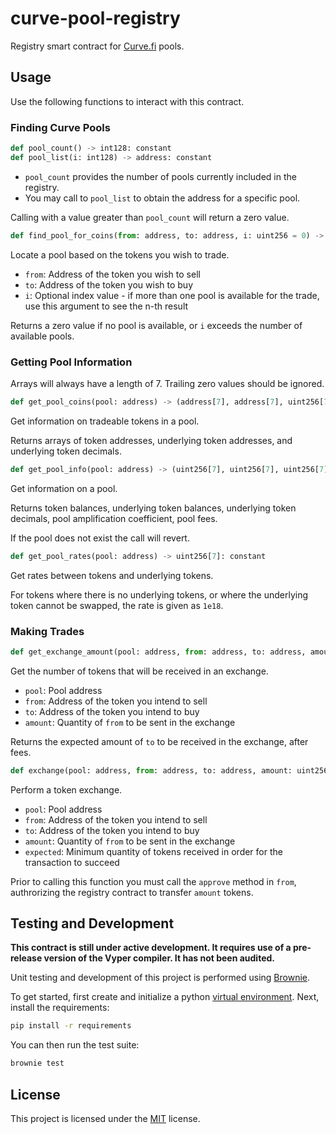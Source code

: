 # curve-pool-registry

Registry smart contract for [Curve.fi](https://github.com/curvefi/curve-contract) pools.

## Usage

Use the following functions to interact with this contract.

### Finding Curve Pools

```python
def pool_count() -> int128: constant
def pool_list(i: int128) -> address: constant
```

* `pool_count` provides the number of pools currently included in the registry.
* You may call to `pool_list` to obtain the address for a specific pool.

Calling with a value greater than `pool_count` will return a zero value.

```python
def find_pool_for_coins(from: address, to: address, i: uint256 = 0) -> address: constant
```

Locate a pool based on the tokens you wish to trade.

* `from`: Address of the token you wish to sell
* `to`: Address of the token you wish to buy
* `i`: Optional index value - if more than one pool is available for the trade, use this argument to see the n-th result

Returns a zero value if no pool is available, or `i` exceeds the number of available pools.

### Getting Pool Information

Arrays will always have a length of 7. Trailing zero values should be ignored.

```python
def get_pool_coins(pool: address) -> (address[7], address[7], uint256[7]): constant
```

Get information on tradeable tokens in a pool.

Returns arrays of token addresses, underlying token addresses, and underlying token decimals.

```python
def get_pool_info(pool: address) -> (uint256[7], uint256[7], uint256[7], uint256, uint256): constant
```

Get information on a pool.

Returns token balances, underlying token balances, underlying token decimals, pool amplification coefficient, pool fees.

If the pool does not exist the call will revert.

```python
def get_pool_rates(pool: address) -> uint256[7]: constant
```

Get rates between tokens and underlying tokens.

For tokens where there is no underlying tokens, or where the underlying token cannot be swapped, the rate is given as `1e18`.

### Making Trades

```python
def get_exchange_amount(pool: address, from: address, to: address, amount: uint256) -> uint256: modifying
```

Get the number of tokens that will be received in an exchange.

* `pool`: Pool address
* `from`: Address of the token you intend to sell
* `to`: Address of the token you intend to buy
* `amount`: Quantity of `from` to be sent in the exchange

Returns the expected amount of `to` to be received in the exchange, after fees.

```python
def exchange(pool: address, from: address, to: address, amount: uint256, expected: uint256) -> bool: modifying
```

Perform a token exchange.

* `pool`: Pool address
* `from`: Address of the token you intend to sell
* `to`: Address of the token you intend to buy
* `amount`: Quantity of `from` to be sent in the exchange
* `expected`: Minimum quantity of tokens received in order for the transaction to succeed

Prior to calling this function you must call the `approve` method in `from`, authrorizing the registry contract to transfer `amount` tokens.

## Testing and Development

**This contract is still under active development. It requires use of a pre-release version of the Vyper compiler. It has not been audited.**

Unit testing and development of this project is performed using [Brownie](https://github.com/iamdefinitelyahuman/brownie).

To get started, first create and initialize a python [virtual environment](https://docs.python.org/3/library/venv.html). Next, install the requirements:

```bash
pip install -r requirements
```

You can then run the test suite:

```bash
brownie test
```

## License

This project is licensed under the [MIT](LICENSE) license.
